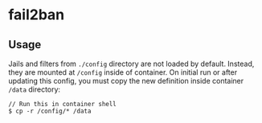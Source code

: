 # fail2ban

## Usage

Jails and filters from `./config` directory are not loaded by default. Instead, they are mounted at `/config` inside of container.
On initial run or after updating this config, you must copy the new definition inside container `/data` directory:

```
// Run this in container shell
$ cp -r /config/* /data
```
